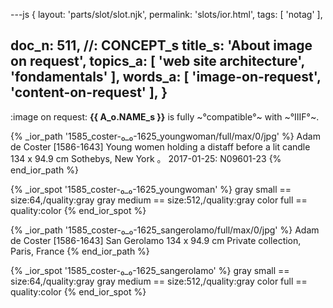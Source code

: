 ---js
{
  layout: 'parts/slot/slot.njk',
  permalink: 'slots/ior.html',
  tags: [ 'notag' ],

  doc_n: 511,    //: CONCEPT_s
  title_s: 'About image on request',
  topics_a: [ 'web site architecture', 'fondamentals' ],
  words_a: [ 'image-on-request', 'content-on-request' ],
}
---
:image on request:
__{{ A_o.NAME_s }}__ is fully ~°compatible°~ with ~°IIIF°~.


{% _ior_path '1585_coster-₀_₀-1625_youngwoman/full/max/0/jpg' %}
Adam de Coster [1586-1643]
Young women holding a distaff before a lit candle
134 x 94.9 cm
Sothebys, New York &#12290; 2017-01-25: N09601-23
{% end_ior_path %}


{% _ior_spot '1585_coster-₀_₀-1625_youngwoman' %}
gray small  == size:64,/quality:gray
gray medium == size:512,/quality:gray
color full  == quality:color
{% end_ior_spot %}


{% _ior_path '1585_coster-₀_₀-1625_sangerolamo/full/max/0/jpg' %}
Adam de Coster [1586-1643]
San Gerolamo
134 x 94.9 cm
Private collection, Paris, France
{% end_ior_path %}


{% _ior_spot '1585_coster-₀_₀-1625_sangerolamo' %}
gray small  == size:64,/quality:gray
gray medium == size:512,/quality:gray
color full  == quality:color
{% end_ior_spot %}
